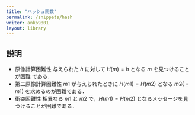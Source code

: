 ```yaml
---
title: "ハッシュ関数"
permalink: /snippets/hash
writer: anko9801
layout: library
---
```


## 説明

- 原像計算困難性 与えられた $h$ に対して $H(m) = h$ となる $m$ を見つけることが困難
である．
- 第二原像計算困難性 $m1$ が与えられたときに $H(m1) = H(m2)$ となる $m2(̸= m1)$ を求めるのが困難である．
- 衝突困難性 相異なる $m1$ と $m2$ で，$H(m1) = H(m2)$ となるメッセージを見つけることが困難である．